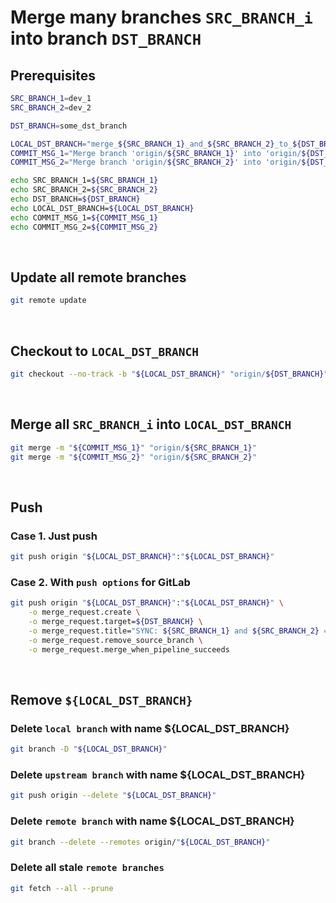 # Merge many branches ``SRC_BRANCH_i`` into branch ``DST_BRANCH``
## Prerequisites
```bash
SRC_BRANCH_1=dev_1
SRC_BRANCH_2=dev_2

DST_BRANCH=some_dst_branch

LOCAL_DST_BRANCH="merge_${SRC_BRANCH_1}_and_${SRC_BRANCH_2}_to_${DST_BRANCH}"
COMMIT_MSG_1="Merge branch 'origin/${SRC_BRANCH_1}' into 'origin/${DST_BRANCH}'"
COMMIT_MSG_2="Merge branch 'origin/${SRC_BRANCH_2}' into 'origin/${DST_BRANCH}'"

echo SRC_BRANCH_1=${SRC_BRANCH_1}
echo SRC_BRANCH_2=${SRC_BRANCH_2}
echo DST_BRANCH=${DST_BRANCH}
echo LOCAL_DST_BRANCH=${LOCAL_DST_BRANCH}
echo COMMIT_MSG_1=${COMMIT_MSG_1}
echo COMMIT_MSG_2=${COMMIT_MSG_2}
```

<br>

## Update all remote branches
```bash
git remote update
```

<br>

## Checkout to ``LOCAL_DST_BRANCH``
```bash
git checkout --no-track -b "${LOCAL_DST_BRANCH}" "origin/${DST_BRANCH}"
```

<br>

## Merge all ``SRC_BRANCH_i`` into ``LOCAL_DST_BRANCH``
```bash
git merge -m "${COMMIT_MSG_1}" "origin/${SRC_BRANCH_1}"
git merge -m "${COMMIT_MSG_2}" "origin/${SRC_BRANCH_2}"
```

<br>

## Push 
### Case 1. Just push
```bash
git push origin "${LOCAL_DST_BRANCH}":"${LOCAL_DST_BRANCH}"
```

### Case 2. With ``push options`` for GitLab
```bash
git push origin "${LOCAL_DST_BRANCH}":"${LOCAL_DST_BRANCH}" \
    -o merge_request.create \
    -o merge_request.target=${DST_BRANCH} \
    -o merge_request.title="SYNC: ${SRC_BRANCH_1} and ${SRC_BRANCH_2} => ${DST_BRANCH}" \
    -o merge_request.remove_source_branch \
    -o merge_request.merge_when_pipeline_succeeds
```

<br>

## Remove ``${LOCAL_DST_BRANCH}``
### Delete ``local branch`` with name ${LOCAL_DST_BRANCH}
```bash
git branch -D "${LOCAL_DST_BRANCH}"
```

### Delete ``upstream branch`` with name ${LOCAL_DST_BRANCH}
```bash
git push origin --delete "${LOCAL_DST_BRANCH}"
```

### Delete ``remote branch`` with name ${LOCAL_DST_BRANCH}
```bash
git branch --delete --remotes origin/"${LOCAL_DST_BRANCH}"
```

### Delete all stale ``remote branches``
```bash
git fetch --all --prune
```
